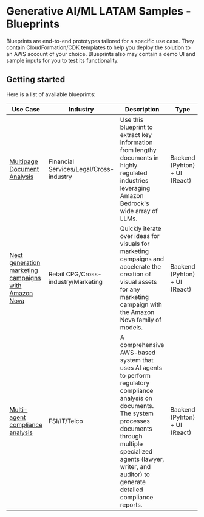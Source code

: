 # Generative AI/ML LATAM Samples - Blueprints

Blueprints are end-to-end prototypes tailored for a specific use case. They contain CloudFormation/CDK templates to help you deploy the solution to an AWS account of your choice. Blueprints also may contain a demo UI and sample inputs for you to test its functionality.

## Getting started

Here is a list of available blueprints:

| Use Case                                                                         | Industry                                | Description                    | Type        | Languages        |
|----------------------------------------------------------------------------------|-----------------------------------------|--------------------------------|-------------|------------------|
| [Multipage Document Analysis](./multipage-document-analysis/README.md) | Financial Services/Legal/Cross-industry | Use this blueprint to extract key information from lengthy documents in highly regulated industries leveraging Amazon Bedrock's wide array of LLMs. | Backend (Pyhton) + UI (React) | Spanish, English                               |
| [Next generation marketing campaigns with Amazon Nova ](./genai-marketing-campaigns/README.md)                                          | Retail CPG/Cross-industry/Marketing              | Quickly iterate over ideas for visuals for marketing campaigns and accelerate the creation of visual assets for any marketing campaign with the Amazon Nova family of models.                                                                                                                                                                      | Backend (Pyhton) + UI (React) | English (can be customized to other languages) |
| [Multi-agent compliance analysis ](./multi-agent-compliance-analysis/README.md)                                          | FSI/IT/Telco              | A comprehensive AWS-based system that uses AI agents to perform regulatory compliance analysis on documents. The system processes documents through multiple specialized agents (lawyer, writer, and auditor) to generate detailed compliance reports.                                                                                                                                                                      | Backend (Pyhton) + UI (React) | English (can be customized to other languages) |
